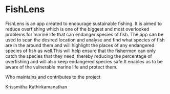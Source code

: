 # FishLens

FishLens is an app created to encourage sustainable fishing. It is aimed to reduce overfishing which is one of the biggest and most overlooked problems for marine life that can endanger species of fish. The app can be used to scan the desired location and analyse and find what species of fish are in the around them and will highlight the places of any endangered species of fish as well.This will help ensure that the fishermen can only catch the species that they need, thereby reducing the percentage of overfishing and will also keep endangered species safe.It enables us to be aware of the vulnerable marine life and protect them.


Who maintains and contributes to the project

Krissmitha Kathirkamanathan

